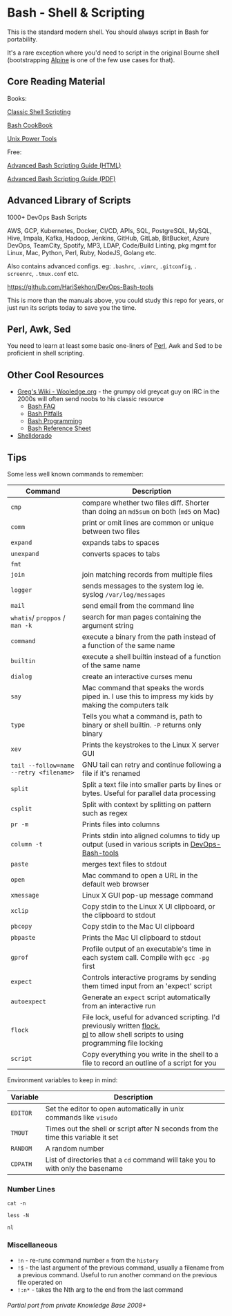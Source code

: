 # Bash - Shell & Scripting

This is the standard modern shell. You should always script in Bash for portability.

It's a rare exception where you'd need to script in the original Bourne shell
(bootstrapping [Alpine](https://github.com/HariSekhon/Dockerfiles/blob/master/alpine-dev/Dockerfile)
is one of the few use cases for that).

## Core Reading Material

Books:

[Classic Shell Scripting](https://www.amazon.com/Classic-Shell-Scripting-Arnold-Robbins/dp/0596005954)

[Bash CookBook](https://www.amazon.com/bash-Cookbook-Solutions-Examples-Users/dp/1491975334/)

[Unix Power Tools](https://www.amazon.com/Power-Tools-Third-Shelley-Powers/dp/0596003307/)

Free:

[Advanced Bash Scripting Guide (HTML)](https://tldp.org/LDP/abs/html/)

[Advanced Bash Scripting Guide (PDF)](https://tldp.org/LDP/abs/abs-guide.pdf)

## Advanced Library of Scripts

1000+ DevOps Bash Scripts

AWS, GCP, Kubernetes, Docker, CI/CD, APIs, SQL, PostgreSQL, MySQL, Hive, Impala, Kafka,
Hadoop, Jenkins, GitHub, GitLab, BitBucket, Azure DevOps, TeamCity, Spotify, MP3, LDAP, Code/Build Linting, pkg mgmt
for Linux, Mac, Python, Perl, Ruby, NodeJS, Golang etc.

Also contains advanced configs. eg: `.bashrc`, `.vimrc`, `.gitconfig`, `.
screenrc`, `.tmux.conf` etc.

https://github.com/HariSekhon/DevOps-Bash-tools

This is more than the manuals above, you could study this repo for years, or just run its scripts today to save you
the time.

## Perl, Awk, Sed

You need to learn at least some basic one-liners of [Perl](perl.md), Awk and Sed to be proficient in shell scripting.

## Other Cool Resources

- [Greg's Wiki - Wooledge.org](https://mywiki.wooledge.org) - the grumpy old greycat guy on IRC in the 2000s will
  often send noobs to his classic resource
  - [Bash FAQ](https://mywiki.wooledge.org/BashFAQ)
  - [Bash Pitfalls](https://mywiki.wooledge.org/BashPitfalls)
  - [Bash Programming](https://mywiki.wooledge.org/BashProgramming)
  - [Bash Reference Sheet](https://mywiki.wooledge.org/BashSheet)
- [Shelldorado](http://www.shelldorado.com/)

## Tips

Some less well known commands to remember:

| Command                                 | Description                                                                                                                                                                                                     |
|-----------------------------------------|-----------------------------------------------------------------------------------------------------------------------------------------------------------------------------------------------------------------|
| `cmp`                                   | compare whether two files diff. Shorter than doing an `md5sum` on both (`md5` on Mac)                                                                                                                           |
| `comm`                                  | print or omit lines are common or unique between two files                                                                                                                                                      |
| `expand`                                | expands tabs to spaces                                                                                                                                                                                          |
| `unexpand`                              | converts spaces to tabs                                                                                                                                                                                         |
| `fmt`                                   |                                                                                                                                                                                                                 |
| `join`                                  | join matching records from multiple files                                                                                                                                                                       |
| `logger`                                | sends messages to the system log ie. syslog `/var/log/messages`                                                                                                                                                 |
| `mail`                                  | send email from the command line                                                                                                                                                                                |
| `whatis`/ `proppos` / `man -k`          | search for man pages containing the argument string                                                                                                                                                             |
| `command`                               | execute a binary from the path instead of a function of the same name                                                                                                                                           |
| `builtin`                               | execute a shell builtin instead of a function of the same name                                                                                                                                                  |
| `dialog`                                | create an interactive curses menu                                                                                                                                                                               |
| `say`                                   | Mac command that speaks the words piped in. I use this to impress my kids by making the computers talk                                                                                                          |
| `type`                                  | Tells you what a command is, path to binary or shell builtin. `-P` returns only <br/>binary                                                                                                                     |
| `xev`                                   | Prints the keystrokes to the Linux X server GUI                                                                                                                                                                 |
| `tail --follow=name --retry <filename>` | GNU tail can retry and continue following a file if it's renamed                                                                                                                                                |
| `split`                                 | Split a text file into smaller parts by lines or bytes. Useful for parallel data processing                                                                                                                     |
| `csplit`                                | Split with context by splitting on pattern such as regex                                                                                                                                                        |
| `pr -m`                                 | Prints files into columns                                                                                                                                                                                       |
| `column -t`                             | Prints stdin into aligned columns to tidy up output (used in various scripts in [DevOps-Bash-tools](https://github.com/HariSekhon/DevOps-Bash-tools)                                                            |
| `paste`                                 | merges text files to stdout                                                                                                                                                                                     |
| `open`                                  | Mac command to open a URL in the default web browser                                                                                                                                                            |
| `xmessage`                              | Linux X GUI pop-up message command                                                                                                                                                                              |
| `xclip`                                 | Copy stdin to the Linux X UI clipboard, or the clipboard to stdout                                                                                                                                              |
| `pbcopy`                                | Copy stdin to the Mac UI clipboard                                                                                                                                                                              |
| `pbpaste`                               | Prints the Mac UI clipboard to stdout                                                                                                                                                                           |
| `gprof`                                 | Profile output of an executable's time in each system call. Compile with `gcc -pg` first                                                                                                                        |
| `expect`                                | Controls interactive programs by sending them timed input from an 'expect' script                                                                                                                               |
| `autoexpect`                            | Generate an `expect` script automatically from an interactive run                                                                                                                                               |
| `flock`                                 | File lock, useful for advanced scripting. I'd previously written [flock.<br/>pl](https://github.com/HariSekhon/DevOps-Perl-tools/blob/master/flock.pl) to allow shell scripts to using programming file locking |
| `script`                                | Copy everything you write in the shell to a file to record an outline of a script for you                                                                                                                       |

Environment variables to keep in mind:

| Variable  | Description                                                                      |
|-----------|----------------------------------------------------------------------------------|
| `EDITOR`  | Set the editor to open automatically in unix commands like `visudo`              |
| `TMOUT`   | Times out the shell or script after N seconds from the time this variable it set |
| `RANDOM`  | A random number                                                                  |
| `CDPATH`  | List of directories that a `cd` command will take you to with only the basename  |

### Number Lines

```shell
cat -n
```
```shell
less -N
```
```shell
nl
```

### Miscellaneous

- `!n` - re-runs command number `n` from the `history`
- `!$` - the last argument of the previous command, usually a filename from a previous command. Useful to run another
command on the previous file operated on
- `!:n*` - takes the Nth arg to the end from the last command

###### Partial port from private Knowledge Base 2008+
